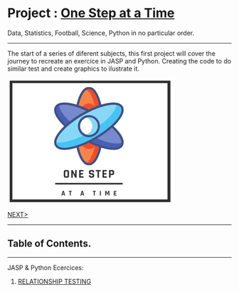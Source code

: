 #  Project : [One Step at a Time](https://aliwualk.github.io/One-Step-at-a-Time/)

Data, Statistics, Football, Science, Python in no particular order.

- - -

The start of a series of diferent subjects, this first project will cover the journey to recreate an exercice in JASP and Python. Creating the code to do similar test and create graphics to ilustrate it.

![image](./assets/Onstep2.png)


[NEXT>](/index.md)

---

## Table of Contents. 

---

JASP & Python Ecercices:

1.	[RELATIONSHIP TESTING](/exercise1.md)




